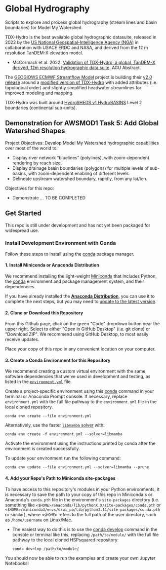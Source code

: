 # Global Hydrography

Scripts to explore and process global hydrography (stream lines and basin boundaries) for Model My Watershed.

TDX-Hydro is the best available global hydrographic datasuite, released in 2022 by the [US National Geospatial-Intelligence Agency (NGA)](https://www.nga.mil) in collaboration with USACE ERDC and NASA, and derived from the 12 m resolution TanDEM-X elevation model.
- McCormack et al. 2022. [Validation of TDX-Hydro; a global, TanDEM-X derived, 12m resolution hydrographic data suite](https://agu.confex.com/agu/fm22/meetingapp.cgi/Paper/1119749). AGU Abstract. 

The [GEOGlOWS ECMWF Streamflow Model](https://geoglows.ecmwf.int/) project is building their [v2.0 release](https://data.geoglows.org/geoglows-2-0) around a [modified version of TDX-Hydro](https://data.geoglows.org/dataset-descriptions/gis-streams-and-catchments) with added attributes (i.e. topological order) and slightly simplified headwater streamlines for improved modeling and mapping.

TDX-Hydro was built around [HydroSHEDS v1 HydroBASINS](https://www.hydrosheds.org/products/hydrobasins) Level 2 boundaries (continental sub-units).

## Demonstration for AWSMOD1 Task 5: Add Global Watershed Shapes

Project Objectives: Develop Model My Watershed hydrographic capabilities over most of the world to:
- Display river network “bluelines” (polylines), with zoom-dependent rendering by reach size.
- Display drainage basin boundaries (polygons) for multiple levels of sub-basins, with zoom-dependent enabling of different levels.
- Delineate upstream watershed boundary, rapidly, from any lat/lon.

Objectives for this repo: 
- Demonstrate ... TO BE COMPLETED




## Get Started
This repo is still under development and has not yet been packaged for widespread use.

### Install Development Environment with Conda

Follow these steps to install using the [conda](https://docs.conda.io/en/latest/) package manager.

#### 1. Install Miniconda or Anaconda Distribution

We recommend installing the light-weight [Miniconda](https://docs.conda.io/projects/miniconda/en/latest/) that includes Python, the [conda](https://conda.io/docs/) environment and package management system, and their dependencies.

If you have already installed the [**Anaconda Distribution**](https://www.anaconda.com/download), you can use it to complete the next steps, but you may need to [update to the latest version](https://docs.anaconda.com/free/anaconda/install/update-version/).

#### 2. Clone or Download this Repository

From this Github page, click on the green "Code" dropdown button near the upper right. Select to either "Open in GitHub Desktop" (i.e. git clone) or "Download ZIP". We recommend using GitHub Desktop, to most easily receive updates.

Place your copy of this repo in any convenient location on your computer.

#### 3. Create a Conda Environment for this Repository

We recommend creating a custom virtual environment with the same software dependencies that we've used in development and testing, as listed in the [`environment.yml`](environment.yml) file. 

Create a project-specific environment using this [conda](https://conda.io/docs/) command in your terminal or Anaconda Prompt console. If necessary, replace `environment.yml` with the full file pathway to the `environment.yml` file in the local cloned repository.

```shell
conda env create --file environment.yml
```

Alternatively, use the faster [`libmamba` solver](https://conda.github.io/conda-libmamba-solver/getting-started/) with:

```shell
conda env create -f environment.yml --solver=libmamba
```

Activate the environment using the instructions printed by conda after the environment is created successfully.

To update your environment run the following command:  

```shell
conda env update --file environment.yml --solver=libmamba --prune 
```


#### 4. Add your Repo's Path to Miniconda site-packages

To have access to this repository's modules in your Python environments, it is necessary to save the path to your copy of this repo in Miniconda's or Anaconda's `conda.pth` file in the environment's `site-packages` directory (i.e. something like `<$HOME>/anaconda/lib/pythonX.X/site-packages/conda.pth` or `<$HOME>/miniconda3/envs/drwi_pa/lib/python3.11/site-packages/conda.pth` or similar), where `<$HOME>` refers to the full path of the user directory, such as `/home/username` on Linux/Mac.

- The easiest way to do this is to use the [conda develop](https://docs.conda.io/projects/conda-build/en/latest/resources/commands/conda-develop.html) command in the console or terminal like this, replacing `/path/to/module/` with the full file pathway to the local cloned HSPsquared repository:

    ```console
    conda develop /path/to/module/
    ```

You should now be able to run the examples and create your own Jupyter Notebooks!

